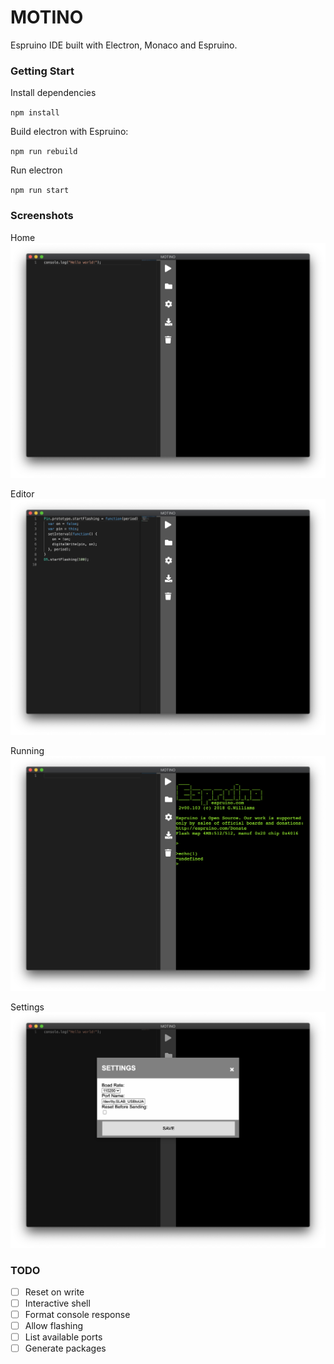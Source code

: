 # MOTINO
Espruino IDE built with Electron, Monaco and Espruino.

### Getting Start
Install dependencies 

`npm install`

Build electron with Espruino:

`npm run rebuild`

Run electron

`npm run start`

### Screenshots

Home
<img src='./docs/images/home.png'>

Editor
<img src='./docs/images/editor.png'>

Running
<img src='./docs/images/running.png'>

Settings
<img src='./docs/images/settings.png'>

### TODO

- [ ] Reset on write
- [ ] Interactive shell
- [ ] Format console response
- [ ] Allow flashing
- [ ] List available ports
- [ ] Generate packages